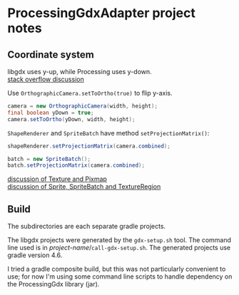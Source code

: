 # ProcessingGdxAdapter project notes



## Coordinate system

libgdx uses y-up, while Processing uses y-down.  
[stack overflow discussion](https://stackoverflow.com/questions/7708379/changing-the-coordinate-system-in-libgdx-java)  

Use `OrthographicCamera.setToOrtho(true)` to flip y-axis. 
```java
camera = new OrthographicCamera(width, height);
final boolean yDown = true;
camera.setToOrtho(yDown, width, height);
```
`ShapeRenderer` and `SpriteBatch` have method `setProjectionMatrix()`:
```java
shapeRenderer.setProjectionMatrix(camera.combined);

batch = new SpriteBatch();
batch.setProjectionMatrix(camera.combined);
```

[discussion of Texture and Pixmap](https://github.com/mattdesl/lwjgl-basics/wiki/libgdx-textures)  
[discussion of Sprite, SpriteBatch and TextureRegion](https://github.com/libgdx/libgdx/wiki/Spritebatch,-Textureregions,-and-Sprites)

## Build

The subdirectories are each separate gradle projects.

The libgdx projects were generated by the `gdx-setup.sh` tool.  The command
line used is in _project-name_/`call-gdx-setup.sh`.  The generated projects use
gradle version 4.6.

I tried a gradle composite build, but this was not particularly convenient to
use; for now I'm using some command line scripts to handle dependency on the
ProcessingGdx library (jar).

